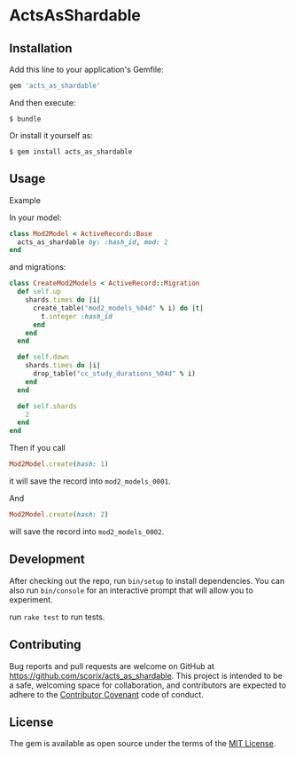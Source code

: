 # ActsAsShardable

## Installation

Add this line to your application's Gemfile:

```ruby
gem 'acts_as_shardable'
```

And then execute:

    $ bundle

Or install it yourself as:

    $ gem install acts_as_shardable

## Usage

Example

In your model:

```ruby
class Mod2Model < ActiveRecord::Base
  acts_as_shardable by: :hash_id, mod: 2
end
```

and migrations:

```ruby
class CreateMod2Models < ActiveRecord::Migration
  def self.up
    shards.times do |i|
      create_table("mod2_models_%04d" % i) do |t|
        t.integer :hash_id
      end
    end
  end

  def self.down
    shards.times do |i|
      drop_table("cc_study_durations_%04d" % i)
    end
  end

  def self.shards
    2
  end
end
```

Then if you call

```ruby
Mod2Model.create(hash: 1)
```

it will save the record into `mod2_models_0001`.

And

```ruby
Mod2Model.create(hash: 2)
```

will save the record into `mod2_models_0002`.

## Development

After checking out the repo, run `bin/setup` to install dependencies. You can also run `bin/console` for an interactive prompt that will allow you to experiment.

run `rake test` to run tests.

## Contributing

Bug reports and pull requests are welcome on GitHub at https://github.com/scorix/acts_as_shardable. This project is intended to be a safe, welcoming space for collaboration, and contributors are expected to adhere to the [Contributor Covenant](http://contributor-covenant.org) code of conduct.


## License

The gem is available as open source under the terms of the [MIT License](http://opensource.org/licenses/MIT).

